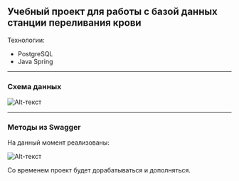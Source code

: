 ## Учебный проект для работы с базой данных станции переливания крови

Технологии:
- PostgreSQL
- Java Spring
____

### Схема данных
![Alt-текст](https://github.com/grebennikovas/donor/blob/master/ERD.jpg?raw=true "Схема данных")

____

### Методы из Swagger

На данный момент реализованы:

![Alt-текст](https://github.com/grebennikovas/donor/blob/master/swagger.jpg?raw=true "Swagger")

Со временем проект будет дорабатываться и дополняться.

